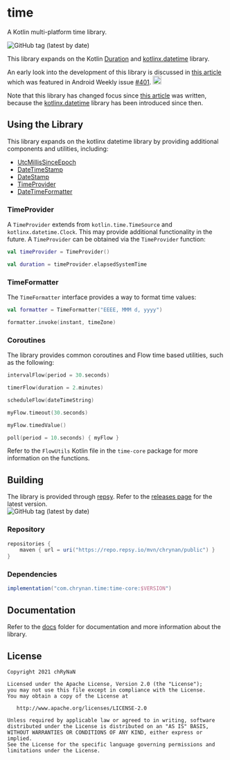 # time

A Kotlin multi-platform time library. <br/>

<img alt="GitHub tag (latest by date)" src="https://img.shields.io/github/v/tag/chRyNaN/time">

This library expands on the Kotlin [Duration](https://kotlinlang.org/api/latest/jvm/stdlib/kotlin.time/-duration/)
and [kotlinx.datetime](https://github.com/Kotlin/kotlinx-datetime) library.

An early look into the development of this library is discussed in [this article](https://chrynan.codes/its-about-time/)
which was featured in Android Weekly issue [#401](https://androidweekly.net/issues/issue-401).
<a href="https://androidweekly.net/issues/issue-401" title="Android Weekly Issue 401">
<img alt="Badge" src="https://androidweekly.net/issues/issue-401/badge" height="20px"></img>
</a>

Note that this library has changed focus since [this article](https://chrynan.codes/its-about-time/) was written,
because the [kotlinx.datetime](https://github.com/Kotlin/kotlinx-datetime) library has been introduced since then.

## Using the Library

This library expands on the kotlinx datetime library by providing additional components and utilities, including:

* [UtcMillisSinceEpoch](docs/time-core/time-core/com.chrynan.time/-utc-millis-since-epoch/index.md)
* [DateTimeStamp](docs/time-core/time-core/com.chrynan.time/-date-time-stamp/index.md)
* [DateStamp](docs/time-core/time-core/com.chrynan.time/-date-stamp/index.md)
* [TimeProvider](docs/time-core/time-core/com.chrynan.time/-time-provider/index.md)
* [DateTimeFormatter](docs/time-core/time-core/com.chrynan.time/-date-time-formatter/index.md)

### TimeProvider

A `TimeProvider` extends from `kotlin.time.TimeSource` and `kotlinx.datetime.Clock`. This may provide additional
functionality in the future. A `TimeProvider` can be obtained via the `TimeProvider` function:

```kotlin
val timeProvider = TimeProvider()

val duration = timeProvider.elapsedSystemTime
```

### TimeFormatter

The `TimeFormatter` interface provides a way to format time values:

```kotlin
val formatter = TimeFormatter("EEEE, MMM d, yyyy")

formatter.invoke(instant, timeZone)
```

### Coroutines

The library provides common coroutines and Flow time based utilities, such as the following:

```kotlin
intervalFlow(period = 30.seconds)

timerFlow(duration = 2.minutes)

scheduleFlow(dateTimeString)

myFlow.timeout(30.seconds)

myFlow.timedValue()

poll(period = 10.seconds) { myFlow }
```

Refer to the `FlowUtils` Kotlin file in the `time-core` package for more information on the functions.

## Building

The library is provided through [repsy](https://repsy.io). Refer to
the [releases page](https://github.com/chRyNaN/time/releases) for the latest version. <br/>
<img alt="GitHub tag (latest by date)" src="https://img.shields.io/github/v/tag/chRyNaN/time">

### Repository

```groovy
repositories {
    maven { url = uri("https://repo.repsy.io/mvn/chrynan/public") }
}
```

### Dependencies

```groovy
implementation("com.chrynan.time:time-core:$VERSION")
```

## Documentation

Refer to the [docs](docs) folder for documentation and more information about the library.

## License

```
Copyright 2021 chRyNaN

Licensed under the Apache License, Version 2.0 (the "License");
you may not use this file except in compliance with the License.
You may obtain a copy of the License at

   http://www.apache.org/licenses/LICENSE-2.0

Unless required by applicable law or agreed to in writing, software
distributed under the License is distributed on an "AS IS" BASIS,
WITHOUT WARRANTIES OR CONDITIONS OF ANY KIND, either express or implied.
See the License for the specific language governing permissions and
limitations under the License.
```
